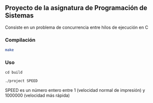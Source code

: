 ## Proyecto de la asignatura de Programación de Sistemas

Consiste en un problema de concurrencia entre hilos de ejecución en C

### Compilación

```bash
make
```

### Uso

```bashs
cd build
```

```bash
./project SPEED
```

SPEED es un número entero entre 1 (velocidad normal de impresión) y 1000000 (velocidad más rápida)